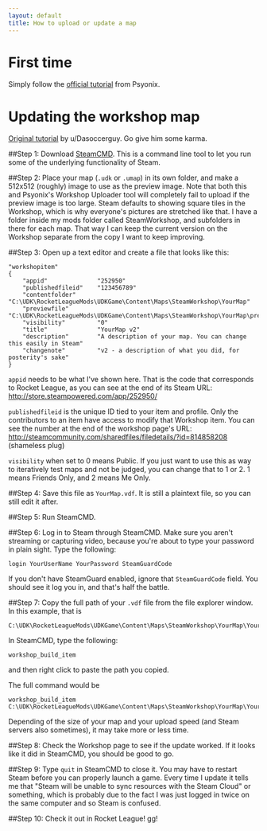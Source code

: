 ```yaml
---
layout: default
title: How to upload or update a map
---
```

# First time
Simply follow the [official tutorial](https://steamcommunity.com/sharedfiles/filedetails/?id=813629808) from Psyonix.

# Updating the workshop map
[Original tutorial](https://www.reddit.com/r/RocketLeagueMods/comments/5hzin2/guide_how_to_update_your_steam_workshop_maps/) by u/Dasoccerguy. Go give him some karma.

##Step 1: 
Download [SteamCMD](https://developer.valvesoftware.com/wiki/SteamCMD). This is a command line tool to let you run some of the underlying functionality of Steam.

##Step 2:
Place your map (`.udk` or `.umap`) in its own folder, and make a 512x512 (roughly) image to use as the preview image.
Note that both this and Psyonix's Workshop Uploader tool will completely fail to upload if the preview image is too large.
Steam defaults to showing square tiles in the Workshop, which is why everyone's pictures are stretched like that.
I have a folder inside my mods folder called SteamWorkshop, and subfolders in there for each map.
That way I can keep the current version on the Workshop separate from the copy I want to keep improving.

##Step 3:
Open up a text editor and create a file that looks like this:

```
"workshopitem"
{
    "appid"              "252950"
    "publishedfileid"    "123456789"
    "contentfolder"      "C:\UDK\RocketLeagueMods\UDKGame\Content\Maps\SteamWorkshop\YourMap"
    "previewfile"        "C:\UDK\RocketLeagueMods\UDKGame\Content\Maps\SteamWorkshop\YourMap\preview.jpg"
    "visibility"         "0"
    "title"              "YourMap v2"
    "description"        "A description of your map. You can change this easily in Steam"
    "changenote"         "v2 - a description of what you did, for posterity's sake"
}
```
`appid` needs to be what I've shown here. That is the code that corresponds to Rocket League, as you can see at the end of its Steam URL: http://store.steampowered.com/app/252950/

`publishedfileid` is the unique ID tied to your item and profile. Only the contributors to an item have access to modify that Workshop item. You can see the number at the end of the workshop page's URL: http://steamcommunity.com/sharedfiles/filedetails/?id=814858208 (shameless plug)

`visibility` when set to 0 means Public. If you just want to use this as way to iteratively test maps and not be judged, you can change that to 1 or 2. 1 means Friends Only, and 2 means Me Only.

##Step 4:
Save this file as `YourMap.vdf`. It is still a plaintext file, so you can still edit it after.

##Step 5:
Run SteamCMD.

##Step 6:
Log in to Steam through SteamCMD. Make sure you aren't streaming or capturing video, because you're about to type your password in plain sight.
Type the following:
```
login YourUserName YourPassword SteamGuardCode
```
If you don't have SteamGuard enabled, ignore that ```SteamGuardCode``` field.
You should see it log you in, and that's half the battle.

##Step 7:
Copy the full path of your `.vdf` file from the file explorer window. In this example, that is
```
C:\UDK\RocketLeagueMods\UDKGame\Content\Maps\SteamWorkshop\YourMap\YourMap.vdf
```
In SteamCMD, type the following:
```
workshop_build_item
```
and then right click to paste the path you copied.

The full command would be
```
workshop_build_item C:\UDK\RocketLeagueMods\UDKGame\Content\Maps\SteamWorkshop\YourMap\YourMap.vdf
```
Depending of the size of your map and your upload speed (and Steam servers also sometimes), it may take more or less time.

##Step 8:
Check the Workshop page to see if the update worked. If it looks like it did in SteamCMD, you should be good to go.

##Step 9:
Type `quit` in SteamCMD to close it. You may have to restart Steam before you can properly launch a game. Every time I update it tells me that "Steam will be unable to sync resources with the Steam Cloud" or something, which is probably due to the fact I was just logged in twice on the same computer and so Steam is confused.

##Step 10:
Check it out in Rocket League! gg!
